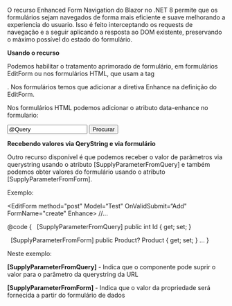 O recurso Enhanced Form Navigation do Blazor no .NET 8 permite que os formulários sejam navegados de forma mais eficiente e suave melhorando a experiencia do usuario. 
Isso é feito interceptando os requests de navegação e a seguir aplicando a resposta ao DOM existente, preservando o máximo possível do estado do formulário.

**Usando o recurso**

Podemos habilitar o tratamento aprimorado de formulário, em formulários EditForm ou nos formulários HTML, que usam a tag <form>.
Nos formulários <EditForm> temos que adicionar a diretiva Enhance na definição do EditForm.

<EditForm method="post" Model="Product" OnValidSubmit="AddProduct" FormName="create" Enhance>

Nos formulários HTML podemos adicionar o atributo data-enhance no formulario:

<form data-enhance>
    <input name="query" placeholder="Procurar" value="@Query" />
    <button>Procurar</button>
</form>

**Recebendo valores via QeryString e via formulário**

Outro recurso disponível é que podemos receber o valor de parâmetros via querystring usando o atributo [SupplyParameterFromQuery] e 
também podemos obter valores do formulário usando  o atributo [SupplyParameterFromForm].

Exemplo:

   <EditForm method="post" Model=“Test" OnValidSubmit=“Add" FormName="create" Enhance>
        //... 
  </EditForm>

@code {
    [SupplyParameterFromQuery]
    public int Id { get; set; }

    [SupplyParameterFromForm]
    public Product? Product { get; set; }
  ...
}

Neste exemplo:

**[SupplyParameterFromQuery]** - Indica que o componente pode suprir o valor para o parâmetro da querystring da URL 

**[SupplyParameterFromForm]** - Indica que o valor da propriedade será fornecida a partir do formulário de dados 
